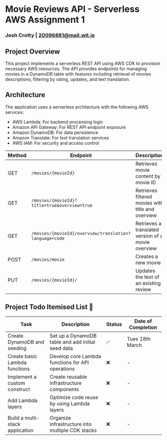 # Movie Reviews API - Serverless AWS Assignment 1

### Josh Crotty | 20096881@mail.wit.ie

## Project Overview

This project implements a serverless REST API using AWS CDK to provision necessary AWS resources. The API provides endpoints for managing movies in a DynamoDB table with features including retrieval of movies descriptions, filtering by rating, updates, and text translation.

## Architecture

The application uses a serverless architecture with the following AWS services:

-   AWS Lambda: For backend processing logic
-   Amazon API Gateway: For REST API endpoint exposure
-   Amazon DynamoDB: For data persistence
-   Amazon Translate: For text translation services
-   AWS IAM: For security and access control

| Method | Endpoint                                               | Description                                        | Authorization | Completed    |
| ------ | ------------------------------------------------------ | -------------------------------------------------- | ------------- | ------------ |
| GET    | `/movies/{movieId}`                                    | Retrieves movie content by movie ID                | None          | ❌<!--✅ --> |
| GET    | `/movies/{movieId}?title=true&overview=true`           | Retrieves filtered movies with title and overview  | None          | ❌           |
| GET    | `/movies/{movieId}/overview/translation?language=code` | Retrieves a translated version of a movie overview | None          | ❌           |
| POST   | `/movies/movie`                                        | Creates a new movie                                | API Key       | ❌           |
| PUT    | `/movies/{movieId}/`                                   | Updates the text of an existing review             | API Key       | ❌           |

## Project Todo Itemised List 📝

| Task                            | Description                                       | Status | Date of Completion |
| ------------------------------- | ------------------------------------------------- | ------ | ------------------ |
| Create DynamoDB and seeding     | Set up a DynamoDB table and add initial seed data | ✅     | Tues 18th March    |
| Create basic Lambda functions   | Develop core Lambda functions for API operations  | ❌     | -                  |
| Implement a custom construct    | Create reusable infrastructure components         | ❌     | -                  |
| Add Lambda layers               | Optimize code reuse by using Lambda layers        | ❌     | -                  |
| Build a multi-stack application | Organize infrastructure into multiple CDK stacks  | ❌     | -                  |
